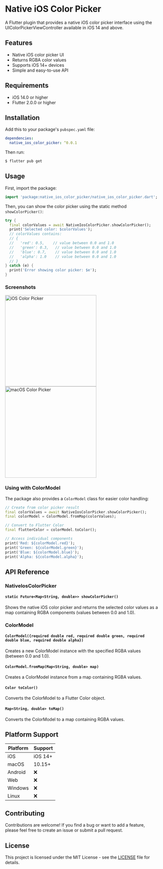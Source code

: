 # Native iOS Color Picker

A Flutter plugin that provides a native iOS color picker interface using the UIColorPickerViewController available in iOS 14 and above.

## Features

- Native iOS color picker UI
- Returns RGBA color values
- Supports iOS 14+ devices
- Simple and easy-to-use API

## Requirements

- iOS 14.0 or higher
- Flutter 2.0.0 or higher

## Installation

Add this to your package's `pubspec.yaml` file:

```yaml
dependencies:
  native_ios_color_picker: ^0.0.1
```

Then run:

```bash
$ flutter pub get
```

## Usage

First, import the package:

```dart
import 'package:native_ios_color_picker/native_ios_color_picker.dart';
```

Then, you can show the color picker using the static method `showColorPicker()`:

```dart
try {
  final colorValues = await NativeIosColorPicker.showColorPicker();
  print('Selected color: $colorValues');
  // colorValues contains:
  // {
  //   'red': 0.5,    // value between 0.0 and 1.0
  //   'green': 0.3,   // value between 0.0 and 1.0
  //   'blue': 0.7,    // value between 0.0 and 1.0
  //   'alpha': 1.0    // value between 0.0 and 1.0
  // }
} catch (e) {
  print('Error showing color picker: $e');
}
```

### Screenshots

<img src="https://github.com/squirelboy360/flutter-native-color-picker-plugin/blob/main/assets/iphone.png" width="300" alt="iOS Color Picker"/>

<img src="https://github.com/squirelboy360/flutter-native-color-picker-plugin/blob/main/assets/macos.png" width="300" alt="macOS Color Picker"/>

### Using with ColorModel

The package also provides a `ColorModel` class for easier color handling:

```dart
// Create from color picker result
final colorValues = await NativeIosColorPicker.showColorPicker();
final colorModel = ColorModel.fromMap(colorValues);

// Convert to Flutter Color
final flutterColor = colorModel.toColor();

// Access individual components
print('Red: ${colorModel.red}');
print('Green: ${colorModel.green}');
print('Blue: ${colorModel.blue}');
print('Alpha: ${colorModel.alpha}');
```

## API Reference

### NativeIosColorPicker

#### `static Future<Map<String, double>> showColorPicker()`

Shows the native iOS color picker and returns the selected color values as a map containing RGBA components (values between 0.0 and 1.0).

### ColorModel

#### `ColorModel({required double red, required double green, required double blue, required double alpha})`

Creates a new ColorModel instance with the specified RGBA values (between 0.0 and 1.0).

#### `ColorModel.fromMap(Map<String, double> map)`

Creates a ColorModel instance from a map containing RGBA values.

#### `Color toColor()`

Converts the ColorModel to a Flutter Color object.

#### `Map<String, double> toMap()`

Converts the ColorModel to a map containing RGBA values.

## Platform Support

| Platform | Support |
|----------|----------|
| iOS      | iOS 14+  |
| macOS    | 10.15+   |
| Android  | ❌       |
| Web      | ❌       |
| Windows  | ❌       |
| Linux    | ❌       |

## Contributing

Contributions are welcome! If you find a bug or want to add a feature, please feel free to create an issue or submit a pull request.

## License

This project is licensed under the MIT License - see the [LICENSE](LICENSE) file for details.
